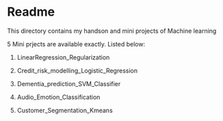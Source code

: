 Readme
=====================

This directory contains my handson and mini projects of Machine learning

5 Mini prjects are available exactly. Listed below:

1. LinearRegression_Regularization

2. Credit_risk_modelling_Logistic_Regression

3. Dementia_prediction_SVM_Classifier

4. Audio_Emotion_Classification

5. Customer_Segmentation_Kmeans
